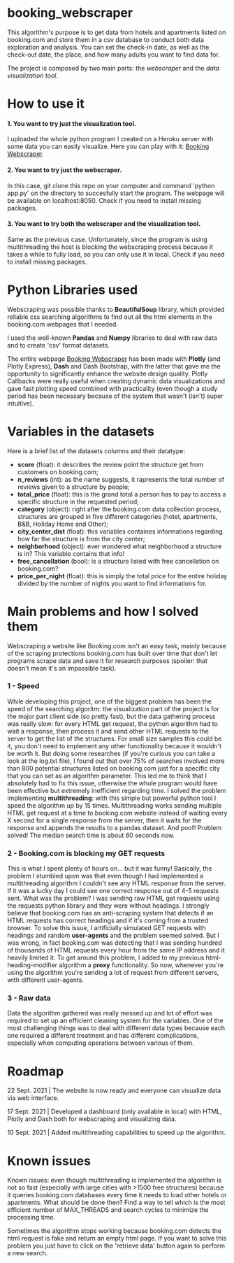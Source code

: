 # booking_webscraper
This algorithm's purpose is to get data from hotels and apartments listed on booking.com and store them in a csv database to conduct both data exploration and analysis.
You can set the check-in date, as well as the check-out date, the place, and how many adults you want to find data for.

The project is composed by two main parts: the _webscraper_ and the _data visualization tool_. 

# How to use it
#### 1. You want to try just the visualization tool.
I uploaded the whole python program I created on a Heroku server with some data you can easily visualize. Here you can play with it: [Booking Webscraper](https://bookingwebscraper.herokuapp.com/data-visualization).

#### 2. You want to try just the webscraper.
In this case, git clone this repo on your computer and command 'python app.py' on the directory to succesfully start the program. The webpage will be available on localhost:8050. Check if you need to install missing packages.

#### 3. You want to try both the webscraper and the visualization tool.
Same as the previous case. Unfortunately, since the program is using multithreading the host is blocking the webscraping process because it takes a while to fully load, so you can only use it in local. Check if you need to install missing packages.

# Python Libraries used
Webscraping was possible thanks to **BeautifulSoup** library, which provided reliable css searching algorithms to find out all the html elements in the booking.com webpages that I needed.

I used the well-known **Pandas** and **Numpy** libraries to deal with raw data and to create 'csv' format datasets.

The entire webpage [Booking Webscraper](https://bookingwebscraper.herokuapp.com/data-visualization) has been made with **Plotly** (and Plotly Express), **Dash** and Dash Bootstrap, with the latter that gave me the opportunity to significantly enhance the website design quality. Plotly Callbacks were really useful when creating dynamic data visualizations and gave fast plotting speed combined with practicality (even though a study period has been necessary because of the system that wasn't (isn't) super intuitive).

# Variables in the datasets
Here is a brief list of the datasets columns and their datatype:
- **score** (float): it describes the review point the structure get from customers on booking.com;
- **n_reviews** (int): as the name suggests, it rapresents the total number of reviews given to a structure by people;
- **total_price** (float): this is the grand total a person has to pay to access a specific structure in the requested period;
- **category** (object): right after the booking.com data collection process, structures are grouped in five different categories (hotel, apartments, B&B, Holiday Home and Other);
- **city_center_dist** (float): this variables containes informations regarding how far the structure is from the city center;
- **neighborhood** (object): ever wondered what neighborhood a structure is in? This variable contains that info!
- **free_cancellation** (bool): is a structure listed with free cancellation on booking.com?
- **price_per_night** (float): this is simply the total price for the entire holiday divided by the number of nights you want to find informations for.

# Main problems and how I solved them
Webscraping a website like Booking.com isn't an easy task, mainly because of the scraping protections booking.com has built over time that don't let programs scrape data and save it for research purposes (spoiler: that doesn't mean it's an impossible task). 

### 1 - Speed 

While developing this project, one of the biggest problem has been the speed of the searching algoritm: the visualization part of the project is for the major part client side (so pretty fast), but the data gathering process was really slow: for every HTML get request, the python algorithm had to wait a response, then process it and send other HTML requests to the server to get the list of the structures. For small size samples this could be it, you don't need to implement any other functionality because it wouldn't be worth it. But doing some researches (if you're curious you can take a look at the log.txt file), I found out that over 75% of searches involved more than 800 potential structures listed on booking.com just for a specific city that you can set as an algorithm parameter. This led me to think that I absolutely had to fix this issue, otherwise the whole program would have been effective but extremely inefficient regarding time. I solved the problem implementing **multithreading**: with this simple but powerful python tool I speed the algorithm up by 15 times. Multithreading works sending multiple HTML get request at a time to booking.com website instead of waiting every X second for a single response from the server, then it waits for the response and appends the results to a pandas dataset. And poof! Problem solved! The median search time is about 60 seconds now.

### 2 - Booking.com is blocking my GET requests

This is what I spent plenty of hours on... but it was funny! Basically, the problem I stumbled upon was that even though I had implemented a multithreading algorithm I couldn't see any HTML response from the server. If it was a lucky day I could see one correct response out of 4-5 requests sent. What was the problem? I was sending raw HTML get requests using the requests python library and they were without headings. I strongly believe that booking.com has an anti-scraping system that detects if an HTML requests has correct headings and if it's coming from a trusted browser. To solve this issue, I artificially simulated GET requests with headings and random **user-agents** and the problem seemed solved. But I was wrong, in fact booking.com was detecting that I was sending hundred of thousands of HTML requests every hour from the same IP address and it heavily limited it. To get around this problem, I added to my previous html-heading-modifier algorithm a **proxy** functionality. So now, whenever you're using the algorithm you're sending a lot of request from different servers, with different user-agents.

### 3 - Raw data

Data the algorithm gathered was really messed up and lot of effort was required to set up an efficient cleaning system for the variables. One of the most challenging things was to deal with different data types because each one required a different treatment and has different complications, especially when computing operations between various of them. 

# Roadmap

22 Sept. 2021 | The website is now ready and everyone can visualize data via web interface.

17 Sept. 2021 | Developed a dashboard (only available in local) with HTML, Plotly and Dash both for webscraping and visualizing data.

10 Sept. 2021 | Added multithreading capabilities to speed up the algorithm.

# Known issues
Known issues: even though multithreading is implemented the algorithm is not so fast (especially with large cities with >1500 free structures) because it queries booking.com databases every time it needs to load other hotels or apartments. What should be done then? Find a way to tell which is the most efficient number of MAX_THREADS and search cycles to minimize the processing time.

Sometimes the algorithm stops working because booking.com detects the html request is fake and return an empty html page. If you want to solve this problem you just have to click on the 'retrieve data' button again to perform a new search.
